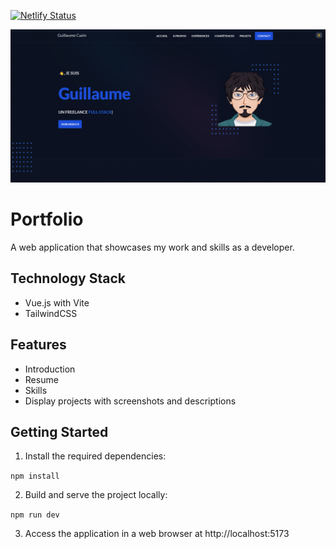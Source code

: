[![Netlify Status](https://api.netlify.com/api/v1/badges/8789a72a-eaf2-4390-a329-c006674c525f/deploy-status)](https://app.netlify.com/sites/guillaume-cazin/deploys)

![Home page](/public/images/misc/homepage.png)

# Portfolio

A web application that showcases my work and skills as a developer.

## Technology Stack

-   Vue.js with Vite
-   TailwindCSS

## Features

-   Introduction
-   Resume
-   Skills
-   Display projects with screenshots and descriptions

## Getting Started

1. Install the required dependencies:

`npm install`

2. Build and serve the project locally:

`npm run dev`

3. Access the application in a web browser at http://localhost:5173
